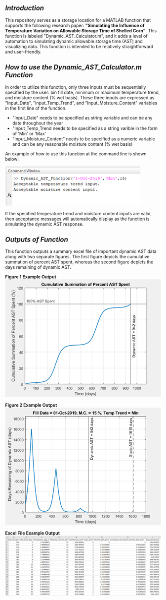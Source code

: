 ## _Introduction_

This repository serves as a storage location for a MATLAB function that supports the following research paper: **"Simulating the Influence of Temperature Variation on Allowable Storage Time of Shelled Corn"**.  This function is labeled "Dynamic_AST_Calculator.m", and it adds a level of automation to simulating dynamic allowable storage time (AST) and visualizing data.  This function is intended to be relatively straightforward and user-friendly.

## _How to use the Dynamic_AST_Calculator.m Function_

In order to utilize this function, only three inputs must be sequentially specified by the user: bin fill date, minimum or maximum temperature trend, and moisture content (% wet basis).  These three inputs are expressed as "Input_Date", "Input_Temp_Trend", and "Input_Moisture_Content" variables in the first line of the function.  
 
   - "Input_Date" needs to be specified as string variable and can be any date throughout the year
   - "Input_Temp_Trend needs to be specified as a string varible in the form of 'Min' or 'Max'
   - "Input_Moisture_Content" needs to be specified as a numeric variable and can be any reasonable moisture content (% wet basis)

An example of how to use this function at the command line is shown below:

![image](Example_Outputs_of_Dynamic_AST_Function/Command_Line_Example.PNG "Command Line Example")

If the specified temperature trend and moisture content inputs are valid, then acceptance messages will automatically display as the function is simulating the dynamic AST response.

## _Outputs of Function_

This function outputs a summary excel file of important dynamic AST data along with two separate figures.  The first figure depicts the cumulative summation of percent AST spent, whereas the second figure depicts the days remaining of dynamic AST.

**Figure 1 Example Output**
![image](Example_Outputs_of_Dynamic_AST_Function/Figure_1_Example_Output.PNG "Figure 1 Example Output")

**Figure 2 Example Output**
![image](Example_Outputs_of_Dynamic_AST_Function/Figure_2_Example_Output.PNG "Figure 2 Example Output")

**Excel File Example Output**
![image](Example_Outputs_of_Dynamic_AST_Function/Visual_Example_of_Excel_File_Output.PNG "Visual Example of Excel File Output")

